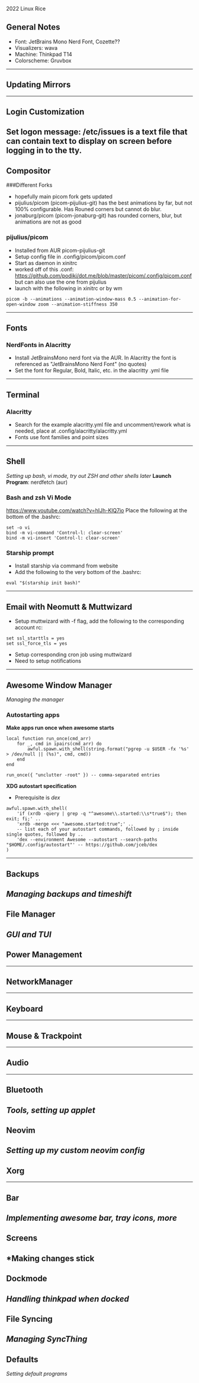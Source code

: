   2022 Linux Rice

## General Notes
* Font: JetBrains Mono Nerd Font, Cozette??
* Visualizers: wava
* Machine: Thinkpad T14
* Colorscheme: Gruvbox
----------------------------------------------------------------
## Updating Mirrors

----------------------------------------------------------------
## Login Customization
**Set logon message**: /etc/issues is a text file that can contain text to display on screen before logging in to the tty.
----------------------------------------------------------------
## Compositor
###Different Forks
* hopefully main picom fork gets updated
* pijulius/picom (picom-pijulius-git) has the best animations by far, but not 100% configurable. Has Rouned corners but cannot do blur.
* jonaburg/picom (picom-jonaburg-git) has rounded corners, blur, but animations are not as good
### pijulius/picom
* Installed from AUR picom-pijulius-git
* Setup config file in .config/picom/picom.conf
* Start as daemon in xinitrc 
* worked off of this .conf: https://github.com/podiki/dot.me/blob/master/picom/.config/picom.conf but can also use the one from pijulius
* launch with the following in xinitrc or by wm
```
picom -b --animations --animation-window-mass 0.5 --animation-for-open-window zoom --animation-stiffness 350
```
----------------------------------------------------------------
## Fonts
### NerdFonts in Alacritty
* Install JetBrainsMono nerd font via the AUR. In Alacritty the font is referenced as "JetBrainsMono Nerd Font" (no quotes)
* Set the font for Regular, Bold, Italic, etc. in the alacritty .yml file
----------------------------------------------------------------
## Terminal
### Alacritty
* Search for the example alacritty.yml file and uncomment/rework what is needed, place at .config/alacritty/alacritty.yml
* Fonts use font families and point sizes
----------------------------------------------------------------
## Shell 
*Setting up bash, vi mode, try out ZSH and other shells later*
**Launch Program**: nerdfetch (aur)
### Bash and zsh Vi Mode
https://www.youtube.com/watch?v=hIJh-KlQ7io
Place the following at the bottom of the .bashrc:
```
set -o vi
bind -m vi-command 'Control-l: clear-screen'
bind -m vi-insert 'Control-l: clear-screen'
```
### Starship prompt
* Install starship via command from website
* Add the following to the very bottom of the .bashrc:
```
eval "$(starship init bash)"
```
----------------------------------------------------------------
## Email with Neomutt & Muttwizard
* Setup muttwizard with -f flag, add the following to the corresponding account rc:
```
set ssl_starttls = yes
set ssl_force_tls = yes
```
* Setup corresponding cron job using muttwizard
* Need to setup notifications
----------------------------------------------------------------
## Awesome Window Manager
*Managing the manager*
### Autostarting apps
**Make apps run once when awesome starts**
```
local function run_once(cmd_arr)
    for _, cmd in ipairs(cmd_arr) do
        awful.spawn.with_shell(string.format("pgrep -u $USER -fx '%s' > /dev/null || (%s)", cmd, cmd))
    end
end

run_once({ "unclutter -root" }) -- comma-separated entries
```
**XDG autostart specification**
* Prerequisite is *dex*
```
awful.spawn.with_shell(
    'if (xrdb -query | grep -q "^awesome\\.started:\\s*true$"); then exit; fi;' ..
    'xrdb -merge <<< "awesome.started:true";' ..
    -- list each of your autostart commands, followed by ; inside single quotes, followed by ..
    'dex --environment Awesome --autostart --search-paths "$HOME/.config/autostart"' -- https://github.com/jceb/dex
)
```
----------------------------------------------------------------
## Backups
*Managing backups and timeshift*
----------------------------------------------------------------
## File Manager
*GUI and TUI*
----------------------------------------------------------------
## Power Management
----------------------------------------------------------------
## NetworkManager
----------------------------------------------------------------
## Keyboard
----------------------------------------------------------------
## Mouse & Trackpoint
----------------------------------------------------------------
## Audio
----------------------------------------------------------------
## Bluetooth
*Tools, setting up applet*
----------------------------------------------------------------
## Neovim
*Setting up my custom neovim config*
----------------------------------------------------------------
## Xorg
----------------------------------------------------------------
## Bar
*Implementing awesome bar, tray icons, more*
----------------------------------------------------------------
## Screens
*Making changes stick
----------------------------------------------------------------
## Dockmode
*Handling thinkpad when docked* 
----------------------------------------------------------------
## File Syncing
*Managing SyncThing*
----------------------------------------------------------------
## Defaults
*Setting default programs*


